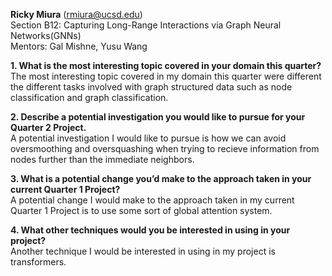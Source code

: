 **Ricky Miura** (rmiura@ucsd.edu)  
Section B12: Capturing Long-Range Interactions via Graph Neural Networks(GNNs)    
Mentors: Gal Mishne, Yusu Wang  
  
**1. What is the most interesting topic covered in your domain this quarter?**  
The most interesting topic covered in my domain this quarter were different the different tasks involved with graph structured data such as node classification and graph classification.  
  
**2. Describe a potential investigation you would like to pursue for your Quarter 2 Project.**  
A potential investigation I would like to pursue is how we can avoid oversmoothing and oversquashing when trying to recieve information from nodes further than the immediate neighbors.  
  
**3. What is a potential change you’d make to the approach taken in your current Quarter 1 Project?**  
A potential change I would make to the approach taken in my current Quarter 1 Project is to use some sort of global attention system.  
  
**4. What other techniques would you be interested in using in your project?**  
Another technique I would be interested in using in my project is transformers.
